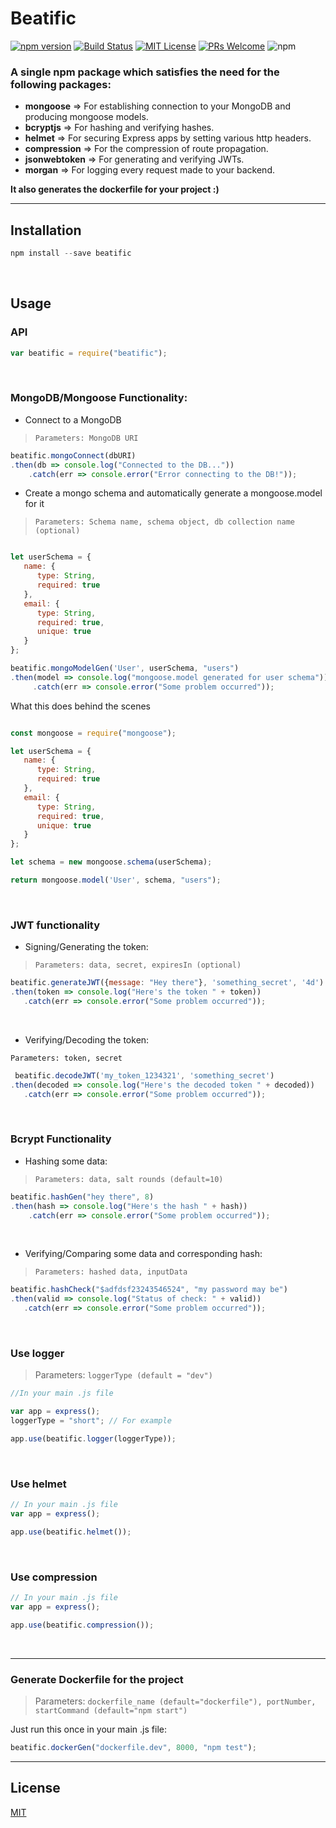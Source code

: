 # Beatific
[![npm version](https://badge.fury.io/js/beatific.svg)](https://badge.fury.io/js/beatific)
[![Build Status](https://travis-ci.com/yashvardhan-kukreja/npm-beatific.svg?token=xkGWiw62FsqB4JqveXu3&branch=master)](https://travis-ci.com/yashvardhan-kukreja/npm-beatific)
[![MIT License](https://img.shields.io/badge/License-MIT-blue.svg)](https://www.github.com/yashvardhan-kukreja/npm-beatific//edit/master/LICENSE)
[![PRs Welcome](https://img.shields.io/badge/PRs-welcome-brightgreen.svg?style=flat-square)](http://makeapullrequest.com)
![npm](https://img.shields.io/npm/dw/beatific.svg)


### A single npm package which satisfies the need for the following packages:

 - **mongoose** => For establishing connection to your MongoDB and producing mongoose models.
 - **bcryptjs** => For hashing and verifying hashes.
 - **helmet** => For securing Express apps by setting various http headers.
 - **compression** => For the compression of route propagation.
 - **jsonwebtoken** => For generating and verifying JWTs.
 - **morgan** => For logging every request made to your backend.

 **It also generates the dockerfile for your project :)**

 -------------

## Installation

```js
npm install --save beatific
```
<br>

## Usage

### API

```js
var beatific = require("beatific");
```
<br>


### MongoDB/Mongoose Functionality:

 - Connect to a MongoDB 

 > `Parameters: MongoDB URI`

```js
beatific.mongoConnect(dbURI)
.then(db => console.log("Connected to the DB..."))
    .catch(err => console.error("Error connecting to the DB!"));
```

 - Create a mongo schema and automatically generate a mongoose.model for it

 > `Parameters: Schema name, schema object, db collection name (optional)`

 ```js

 let userSchema = {
    name: {
       type: String,
       required: true
    },
    email: {
       type: String,
       required: true,
       unique: true
    }
 };

 beatific.mongoModelGen('User', userSchema, "users")
 .then(model => console.log("mongoose.model generated for user schema"))
      .catch(err => console.error("Some problem occurred"));
 ```

 What this does behind the scenes

 ```js

const mongoose = require("mongoose");

let userSchema = {
    name: {
       type: String,
       required: true
    },
    email: {
       type: String,
       required: true,
       unique: true
    }
 };

 let schema = new mongoose.schema(userSchema);

 return mongoose.model('User', schema, "users");

 ```
 <br>


### JWT functionality

 - Signing/Generating the token:

 > `Parameters: data, secret, expiresIn (optional)`

 ```js
 beatific.generateJWT({message: "Hey there"}, 'something_secret', '4d')
 .then(token => console.log("Here's the token " + token))
    .catch(err => console.error("Some problem occurred"));
 ```
<br>

 - Verifying/Decoding the token:

 `Parameters: token, secret`

 ```js
  beatific.decodeJWT('my_token_1234321', 'something_secret')
 .then(decoded => console.log("Here's the decoded token " + decoded))
    .catch(err => console.error("Some problem occurred"));
 ```
 <br>

### Bcrypt Functionality

 - Hashing some data:

> `Parameters: data, salt rounds (default=10)`

```js
beatific.hashGen("hey there", 8)
.then(hash => console.log("Here's the hash " + hash))
    .catch(err => console.error("Some problem occurred"));
```
<br>

 - Verifying/Comparing some data and corresponding hash:

 > `Parameters: hashed data, inputData`

 ```js
 beatific.hashCheck("$adfdsf23243546524", "my password may be")
 .then(valid => console.log("Status of check: " + valid))
    .catch(err => console.error("Some problem occurred"));
 ```
 <br>

### Use logger
> Parameters: `loggerType (default = "dev")`

```js
//In your main .js file

var app = express();
loggerType = "short"; // For example

app.use(beatific.logger(loggerType));
```
<br>


### Use helmet

```js
// In your main .js file
var app = express();

app.use(beatific.helmet());
```
<br>


### Use compression

```js
// In your main .js file
var app = express();

app.use(beatific.compression());
```
<br>

----------

### Generate Dockerfile for the project

> Parameters: `dockerfile_name (default="dockerfile"), portNumber, startCommand (default="npm start")`

Just run this once in your main .js file:

```js
beatific.dockerGen("dockerfile.dev", 8000, "npm test");
```


------

## License
[MIT](./LICENSE)

